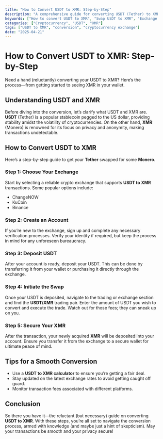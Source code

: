 ```yaml
---
title: "How to Convert USDT to XMR: Step-by-Step"
description: "A comprehensive guide for converting USDT (Tether) to XMR (Monero), covering processes, tips, and safe practices."
keywords: ["How to convert USDT to XMR", "Swap USDT to XMR", "Exchange Tether for Monero", "Convert USDT to Monero"]
categories: ["Cryptocurrency", "USDT", "XMR"]
tags: ["USDT to XMR", "conversion", "cryptocurrency exchange"]
date: "2025-04-21"
---
```


# How to Convert USDT to XMR: Step-by-Step

Need a hand (reluctantly) converting your USDT to XMR? Here’s the process—from getting started to seeing XMR in your wallet.

## Understanding USDT and XMR

Before diving into the conversion, let’s clarify what USDT and XMR are. **USDT** (Tether) is a popular stablecoin pegged to the US dollar, providing stability amidst the volatility of cryptocurrencies. On the other hand, **XMR** (Monero) is renowned for its focus on privacy and anonymity, making transactions undetectable.

## How to Convert USDT to XMR

Here’s a step-by-step guide to get your **Tether** swapped for some **Monero**.

### Step 1: Choose Your Exchange

Start by selecting a reliable crypto exchange that supports **USDT to XMR** transactions. Some popular options include:

- ChangeNOW
- KuCoin
- Binance

### Step 2: Create an Account

If you’re new to the exchange, sign up and complete any necessary verification processes. Verify your identity if required, but keep the process in mind for any unforeseen bureaucracy.

### Step 3: Deposit USDT

After your account is ready, deposit your USDT. This can be done by transferring it from your wallet or purchasing it directly through the exchange.

### Step 4: Initiate the Swap

Once your USDT is deposited, navigate to the trading or exchange section and find the **USDT/XMR** trading pair. Enter the amount of USDT you wish to convert and execute the trade. Watch out for those fees; they can sneak up on you.

### Step 5: Secure Your XMR

After the transaction, your newly acquired **XMR** will be deposited into your account. Ensure you transfer it from the exchange to a secure wallet for ultimate peace of mind.

## Tips for a Smooth Conversion

- Use a **USDT to XMR calculator** to ensure you’re getting a fair deal.
- Stay updated on the latest exchange rates to avoid getting caught off guard.
- Monitor transaction fees associated with different platforms.

## Conclusion

So there you have it—the reluctant (but necessary) guide on converting **USDT to XMR**. With these steps, you’re all set to navigate the conversion process, armed with knowledge (and maybe just a hint of skepticism). May your transactions be smooth and your privacy secure!